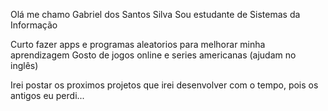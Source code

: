 Olá me chamo Gabriel dos Santos Silva
Sou estudante de Sistemas da Informação 

Curto fazer apps e programas aleatorios para melhorar minha aprendizagem 
Gosto de jogos online e series americanas (ajudam no inglês)

Irei postar os proximos projetos que irei desenvolver com o tempo, pois os antigos eu perdi...
